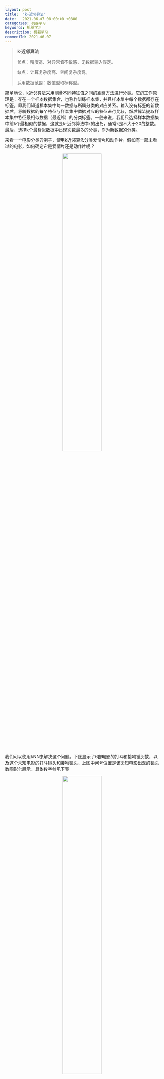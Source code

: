 ```yaml
---
layout: post
title:  "k-近邻算法"
date:   2021-06-07 08:00:00 +0800
categories: 机器学习
keywords: 机器学习
description: 机器学习
commentId: 2021-06-07
---
```


> **k-近邻算法**
>
> 优点：精度高、对异常值不敏感、无数据输入假定。
>
> 缺点：计算复杂度高、空间复杂度高。
>
> 适用数据范围：数值型和标称型。

简单地说，k近邻算法采用测量不同特征值之间的距离方法进行分类。它的工作原理是：存在一个样本数据集合，也称作训练样本集，并且样本集中每个数据都存在标签，即我们知道样本集中每一数据与所属分类的对应关系。输入没有标签的新数据后，将新数据的每个特征与样本集中数据对应的特征进行比较，然后算法提取样本集中特征最相似数据（最近邻）的分类标签。一般来说，我们只选择样本数据集中前k个最相似的数据，这就是k-近邻算法中k的出处，通常k是不大于20的整数。最后，选择k个最相似数据中出现次数最多的分类，作为新数据的分类。

来看一个电影分类的例子，使用k近邻算法分类爱情片和动作片。假如有一部未看过的电影，如何确定它是爱情片还是动作片呢？

<center><img src="{{site.baseurl}}/pic/machine_learning/knn/1.svg" width="50%"/></center>

我们可以使用kNN来解决这个问题。下图显示了6部电影的打斗和接吻镜头数，以及这个未知电影的打斗镜头和接吻镜头，上图中问号位置是该未知电影出现的镜头数图形化展示，具体数字参见下表

<center><img src="{{site.baseurl}}/pic/machine_learning/knn/2.svg" width="50%"/></center>

即使不知道未知电影属于哪种类型，我们也可以通过某种方法计算出来。首先计算未知电影与样本集中其他电影的距离，如下表所示。

<center><img src="{{site.baseurl}}/pic/machine_learning/knn/3.svg" width="50%"/></center>

现在我们得到了样本集中所有电影与未知电影的距离，按照距离递增排序，可以找到k个距离最近的电影。假定k=3，则三个最靠近的电影依次是He’s Not Really into Dudes、Beautiful Woman和California Man。k近邻算法按照距离最近的三部电影的类型，决定未知电影的类型，而这三部电影全是爱情片，因此我们判定未知电影是爱情片。

计算两个向量点xA和xB之间的距离可以使用 **欧氏距离公式** ：

$$ \sqrt[]{(xA_0-xB_0)^2+(xA_1-xB_1)^2} $$

如果数据集存在4个特征值，则点(1, 0, 0, 1)与(7, 6, 9, 4)之间的距离计算为：

$$ \sqrt[]{(7-1)^2+(6-0)^2+(9-0)^2+(4-1)^2} $$

### 归一化数值

采用的方法是将数值归一化，如将取值范围处理为0到1或者-1到1之间。下面的公式可以将任意取值范围的特征值转化为0到1区间内的值：

$$ \cfrac{oldValue-min}{max-min} $$

k近邻算法是 **分类数据** 最简单最有效的算法。k近邻算法是基于实例的学习，使用算法时我们必须有接近实际数据的训练样本数据。k近邻算法必须保存全部数据集，如果训练数据集的很大，必须使用**大量的存储空间**。此外，由于必须对数据集中的每个数据计算距离值，实际使用时可能非常**耗时**。

K近邻算法的另一个缺陷是它**无法给出任何数据的基础结构信息**，因此我们也无法知晓平均实例样本和典型实例样本具有什么特征。下一章我们将使用概率测量方法处理分类问题，该算法可以解决这个问题。

示例代码：[点击这里](https://github.com/OuYangLiang/knn)
